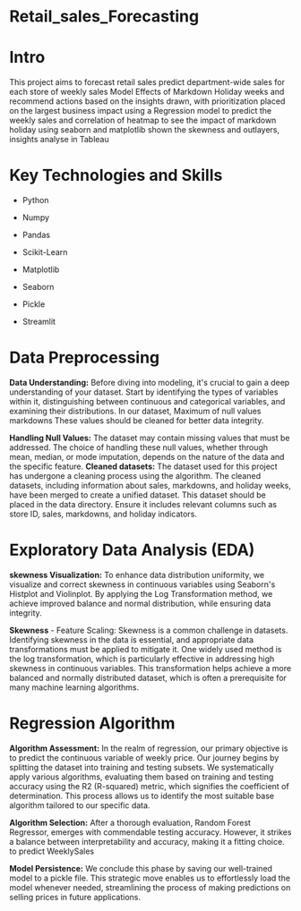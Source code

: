 # Retail_sales_Forecasting 
# Intro
This project aims to forecast retail sales predict department-wide sales for each store of weekly sales Model Effects of Markdown Holiday weeks and recommend actions based on the insights drawn, with prioritization placed on the largest business impact using a Regression model to predict the weekly sales and correlation of heatmap to see the impact of markdown holiday     using seaborn and matplotlib shown the skewness and outlayers, insights analyse in Tableau  

# Key Technologies and Skills
- Python
* Numpy
- Pandas
* Scikit-Learn
- Matplotlib
* Seaborn
- Pickle
* Streamlit


# Data Preprocessing
**Data Understanding:** Before diving into modeling, it's crucial to gain a deep understanding of your dataset. Start by identifying the types of variables within it, distinguishing between continuous and categorical variables, and examining their distributions. In our dataset, Maximum of null values markdowns These values should be cleaned for better data integrity.

**Handling Null Values:** The dataset may contain missing values that must be addressed. The choice of handling these null values, whether through mean, median, or mode imputation, depends on the nature of the data and the specific feature.
**Cleaned datasets:** The dataset used for this project has undergone a cleaning process using the algorithm. The cleaned datasets, including information about sales, markdowns, and holiday weeks, have been merged to create a unified dataset. This dataset should be placed in the data directory. Ensure it includes relevant columns such as store ID, sales, markdowns, and holiday indicators.

# Exploratory Data Analysis (EDA) 
**skewness Visualization:** To enhance data distribution uniformity, we visualize and correct skewness in continuous variables using Seaborn's Histplot and Violinplot. By applying the Log Transformation method, we achieve improved balance and normal distribution, while ensuring data integrity.

**Skewness** - Feature Scaling: Skewness is a common challenge in datasets. Identifying skewness in the data is essential, and appropriate data transformations must be applied to mitigate it. One widely used method is the log transformation, which is particularly effective in addressing high skewness in continuous variables. This transformation helps achieve a more balanced and normally distributed dataset, which is often a prerequisite for many machine learning algorithms.

# Regression Algorithm
**Algorithm Assessment:** In the realm of regression, our primary objective is to predict the continuous variable of weekly price. Our journey begins by splitting the dataset into training and testing subsets. We systematically apply various algorithms, evaluating them based on training and testing accuracy using the R2 (R-squared) metric, which signifies the coefficient of determination. This process allows us to identify the most suitable base algorithm tailored to our specific data.

**Algorithm Selection:** After a thorough evaluation, Random Forest Regressor, emerges with commendable testing accuracy. However, it strikes a balance between interpretability and accuracy, making it a fitting choice. to predict WeeklySales

**Model Persistence:** We conclude this phase by saving our well-trained model to a pickle file. This strategic move enables us to effortlessly load the model whenever needed, streamlining the process of making predictions on selling prices in future applications.

